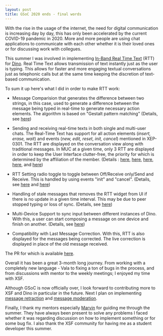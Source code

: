 ```yaml
---
layout: post
title: GSoC 2020 ends - final words
---
```


With the rise in the usage of the internet, the need for digital communication is increasing day by day, this has only been accelerated by the current COVID-19 pandemic in 2020. More and more people are using chat applications to communicate with each other whether it is their loved ones or for discussing work with collegues.

This summer I was involved in implementing [In-Band Real Time Text](https://xmpp.org/extensions/xep-0301.html) (RTT) for [Dino](https://dino.im/). Real Time Text allows transmission of text instantly just as the user is typing. This allows for faster and more engaging textual conversations just as telephonic calls but at the same time keeping the discretion of text-based communication.

To sum it up here's what I did in order to make RTT work:

- Message Comparision that generates the difference between two strings, in this case, used to generate a difference between the message being typed in real-time to generate necessary action elements. The algorithm is based on "Gestalt pattern matching" (Details, see [here](https://wolfieanmol.github.io/gsoc-blog/rtt-stanza-and-message-comparision/))

- Sending and receiving real-time texts in both single and multi-user chats. The Real-Time Text has support for all action elements (_insert, erase, wait_) and events (_new, edit, reset, init, cancel_) mentioned in XEP-0301. The RTT are displayed on the conversation view along with traditional messages. In MUC at a given time, only 3 RTT are displayed in order to keep the User Interface clutter-free,  the priority for which is determined by the affiliation of the member. (Details : [here](https://wolfieanmol.github.io/gsoc-blog/sending-rtt/),  [here](https://wolfieanmol.github.io/gsoc-blog/receiving-rtt/), [here](https://wolfieanmol.github.io/gsoc-blog/realistic-rtt-with-wait/), [here](https://wolfieanmol.github.io/gsoc-blog/ui/), and [here](https://wolfieanmol.github.io/gsoc-blog/support-for-multiple-devices-muc/))

- RTT Setting radio toggle to toggle between Off/Receive only/Send and Receive. This is handled by using events "init" and "cancel". (Details, see [here](https://wolfieanmol.github.io/gsoc-blog/settings/) and [here](https://wolfieanmol.github.io/gsoc-blog/settings-radio-button-menu/))

- Handling of stale messages that removes the RTT widget from UI if there is no update in a given time interval. This may be due to peer stopped typing or loss of sync.  (Details, see [here](https://wolfieanmol.github.io/gsoc-blog/realistic-rtt-with-wait/))

- Multi-Device Support to sync input between different instances of Dino. With this, a user can start composing a message on one device and finish on another. (Details, see [here](https://wolfieanmol.github.io/gsoc-blog/support-for-multiple-devices-muc/))

- Compatibility with Last Message Correction. With this, RTT is also displayed for the messages being corrected. The live correction is displayed in place of the old message received.

The PR for which is available [here](https://github.com/dino/dino/pull/895).

Overall it has been a great 3-month long journey. From working with a completely new language - Vala to fixing a ton of bugs in the process, and from discussions with mentor to the weekly meetings; I enjoyed my time with XSF.

Although GSoC is now officially over, I look forward to contributing more to XSF and Dino in particular in the future. Next I plan on implementing [message retraction](https://xmpp.org/extensions/xep-0424.html) and [message moderation](https://xmpp.org/extensions/xep-0425.html).

Finally, I thank my mentors especially [Marvin](https://github.com/mar-v-in) for guiding me through the summer. They have always been present to solve any problems I faced whether it was regarding discussion on how to implement something or for some bug fix. I also thank the XSF community for having me as a student developer this summer.
